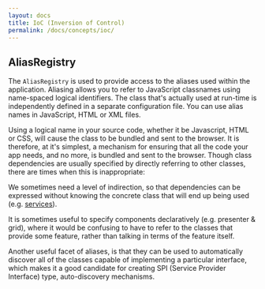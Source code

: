 ```yaml
---
layout: docs
title: IoC (Inversion of Control)
permalink: /docs/concepts/ioc/
---
```


## AliasRegistry

The `AliasRegistry` is used to provide access to the aliases used within the application. Aliasing allows you to refer to JavaScript classnames using name-spaced logical identifiers.  The class that's actually used at run-time is independently defined in a separate configuration file. You can use alias names in JavaScript, HTML or XML files.

Using a logical name in your source code, whether it be Javascript, HTML or CSS, will cause the class to be bundled and sent to the browser. It is therefore, at it's simplest, a mechanism for ensuring that all the code your app needs, and no more, is bundled and sent to the browser. Though class dependencies are usually specified by directly referring to other classes, there are times when this is inappropriate:

We sometimes need a level of indirection, so that dependencies can be expressed without knowing the concrete class that will end up being used (e.g. [services](/docs/concepts/services)).

It is sometimes useful to specify components declaratively (e.g. presenter & grid), where it would be confusing to have to refer to the classes that provide some feature, rather than talking in terms of the feature itself.

Another useful facet of aliases, is that they can be used to automatically discover all of the classes capable of implementing a particular interface, which makes it a good candidate for creating SPI (Service Provider Interface) type, auto-discovery mechanisms.